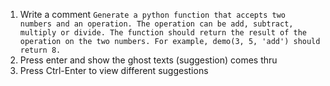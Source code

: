 1. Write a comment `Generate a python function that accepts two numbers and an operation. The operation can be add, subtract, multiply or divide. The function should return the result of the operation on the two numbers. For example, demo(3, 5, 'add') should return 8.`
2. Press enter and show the ghost texts (suggestion) comes thru
3. Press Ctrl-Enter to view different suggestions
